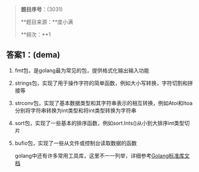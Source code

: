 > **题目序号**：(3031)
>
> **题目来源：**度小满
>
> **频次：**1

## **答案1：**(dema)

1. fmt包，是golang最为常见的包，提供格式化输出输入功能
2. strings包，实现了用于操作字符的简单函数，例如大小写转换，字符切割和拼接等
3. strconv包，实现了基本数据类型和其字符串表示的相互转换，例如Atoi和Itoa分别将字符串转换为int类型和将int类型转换为字符串
4. sort包，实现了一些基本的排序函数，例如sort.Ints()从小到大排序int类型切片
5. bufio包，实现了一些从文件或控制台读取数据的函数

	golang中还有许多常用工具库，这里不一一列举，详细参考[Golang标准库文档](https://studygolang.com/pkgdoc)

#### 
